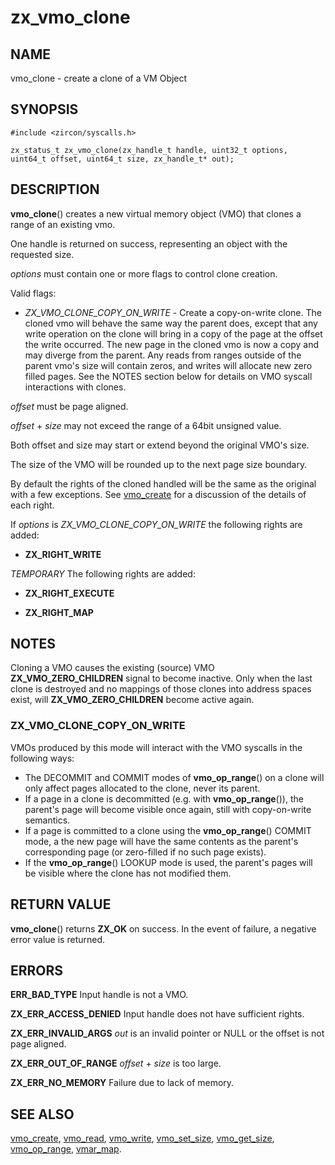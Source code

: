 # zx_vmo_clone

## NAME

vmo_clone - create a clone of a VM Object

## SYNOPSIS

```
#include <zircon/syscalls.h>

zx_status_t zx_vmo_clone(zx_handle_t handle, uint32_t options, uint64_t offset, uint64_t size, zx_handle_t* out);

```

## DESCRIPTION

**vmo_clone**() creates a new virtual memory object (VMO) that clones a range
of an existing vmo.

One handle is returned on success, representing an object with the requested
size.

*options* must contain one or more flags to control clone creation.

Valid flags:

- *ZX_VMO_CLONE_COPY_ON_WRITE* - Create a copy-on-write clone. The cloned vmo will
behave the same way the parent does, except that any write operation on the clone
will bring in a copy of the page at the offset the write occurred. The new page in
the cloned vmo is now a copy and may diverge from the parent. Any reads from
ranges outside of the parent vmo's size will contain zeros, and writes will
allocate new zero filled pages.  See the NOTES section below for details on
VMO syscall interactions with clones.

*offset* must be page aligned.

*offset* + *size* may not exceed the range of a 64bit unsigned value.

Both offset and size may start or extend beyond the original VMO's size.

The size of the VMO will be rounded up to the next page size boundary.

By default the rights of the cloned handled will be the same as the
original with a few exceptions. See [vmo_create](vmo_create.md) for a
discussion of the details of each right.

If *options* is *ZX_VMO_CLONE_COPY_ON_WRITE* the following rights are added:

- **ZX_RIGHT_WRITE**

*TEMPORARY* The following rights are added:

- **ZX_RIGHT_EXECUTE**

- **ZX_RIGHT_MAP**

## NOTES

Cloning a VMO causes the existing (source) VMO **ZX_VMO_ZERO_CHILDREN** signal
to become inactive. Only when the last clone is destroyed and no mappings
of those clones into address spaces exist, will **ZX_VMO_ZERO_CHILDREN** become
active again.

### ZX_VMO_CLONE_COPY_ON_WRITE

VMOs produced by this mode will interact with the VMO syscalls in the following
ways:

- The DECOMMIT and COMMIT modes of **vmo_op_range**() on a clone will only affect pages
  allocated to the clone, never its parent.
- If a page in a clone is decommitted (e.g. with **vmo_op_range**()), the parent's page will
  become visible once again, still with copy-on-write semantics.
- If a page is committed to a clone using the **vmo_op_range**() COMMIT mode, a
  the new page will have the same contents as the parent's corresponding page
  (or zero-filled if no such page exists).
- If the **vmo_op_range**() LOOKUP mode is used, the parent's pages will be visible
  where the clone has not modified them.

## RETURN VALUE

**vmo_clone**() returns **ZX_OK** on success. In the event
of failure, a negative error value is returned.

## ERRORS

**ERR_BAD_TYPE**  Input handle is not a VMO.

**ZX_ERR_ACCESS_DENIED**  Input handle does not have sufficient rights.

**ZX_ERR_INVALID_ARGS**  *out* is an invalid pointer or NULL
or the offset is not page aligned.

**ZX_ERR_OUT_OF_RANGE**  *offset* + *size* is too large.

**ZX_ERR_NO_MEMORY**  Failure due to lack of memory.

## SEE ALSO

[vmo_create](vmo_create.md),
[vmo_read](vmo_read.md),
[vmo_write](vmo_write.md),
[vmo_set_size](vmo_set_size.md),
[vmo_get_size](vmo_get_size.md),
[vmo_op_range](vmo_op_range.md),
[vmar_map](vmar_map.md).
